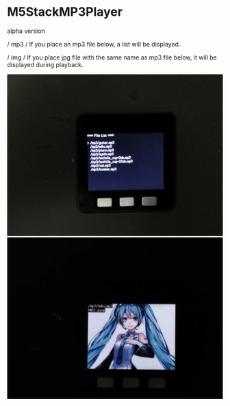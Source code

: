 # M5StackMP3Player

alpha version

/ mp3 / If you place an mp3 file below, a list will be displayed.

/ img / If you place jpg file with the same name as mp3 file below, it will be displayed during playback.

![Menu](https://github.com/tomorrow56/M5StackMP3Player/blob/master/image/menu.jpg "MENU")
![Play](https://github.com/tomorrow56/M5StackMP3Player/blob/master/image/miku.jpg "Play")
